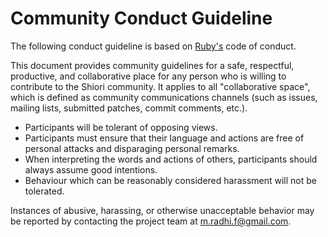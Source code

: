 # Community Conduct Guideline

The following conduct guideline is based on [Ruby's](https://www.ruby-lang.org/en/conduct/) code of conduct. 

This document provides community guidelines for a safe, respectful, productive, and collaborative place for any person who is willing to contribute to the Shiori community. It applies to all "collaborative space", which is defined as community communications channels (such as issues, mailing lists, submitted patches, commit comments, etc.).

- Participants will be tolerant of opposing views.
- Participants must ensure that their language and actions are free of personal attacks and disparaging personal remarks.
- When interpreting the words and actions of others, participants should always assume good intentions.
- Behaviour which can be reasonably considered harassment will not be tolerated.

Instances of abusive, harassing, or otherwise unacceptable behavior may be reported by contacting the project team at m.radhi.f@gmail.com.
